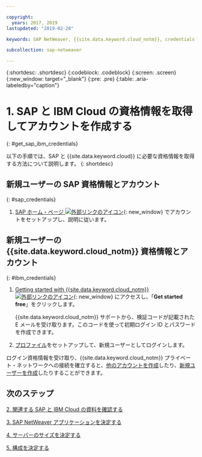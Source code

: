 ```yaml
---

copyright:
  years: 2017, 2019
lastupdated: "2019-02-28"

keywords: SAP NetWeaver, {{site.data.keyword.cloud_notm}}, credentials, SAP Certified

subcollection: sap-netweaver

---
```


{:shortdesc: .shortdesc}
{:codeblock: .codeblock}
{:screen: .screen}
{:new_window: target="_blank"}
{:pre: .pre}
{:table: .aria-labeledby="caption"}


# 1. SAP と IBM Cloud の資格情報を取得してアカウントを作成する
{: #get_sap_ibm_credentials}

以下の手順では、SAP と {{site.data.keyword.cloud}} に必要な資格情報を取得する方法について説明します。
{: shortdesc}

## 新規ユーザーの SAP 資格情報とアカウント
{: #sap_credentials}

1. [SAP ホーム・ページ ![外部リンクのアイコン](../../icons/launch-glyph.svg "外部リンクのアイコン")](https://www.sap.com/){: new_window} でアカウントをセットアップし、説明に従います。

## 新規ユーザーの {{site.data.keyword.cloud_notm}} 資格情報とアカウント
{: #ibm_credentials}

1. [Getting started with {{site.data.keyword.cloud_notm}} ![外部リンクのアイコン](../../icons/launch-glyph.svg "外部リンクのアイコン")](https://www.ibm.com/cloud/get-started){: new_window} にアクセスし、「**Get started free**」をクリックします。

   {{site.data.keyword.cloud_notm}} サポートから、検証コードが記載された E メールを受け取ります。このコードを使って初期ログイン ID とパスワードを作成できます。

2. [プロファイル](/docs/account?topic=account-usersettings#profile-photo)をセットアップして、新規ユーザーとしてログインします。

ログイン資格情報を受け取り、{{site.data.keyword.cloud_notm}} プライベート・ネットワークへの接続を確立すると、[他のアカウントを作成](/docs/customer-portal?topic=customer-portal-getting-started#getting-started)したり、[新規ユーザーを作成](/docs/customer-portal?topic=customer-portal-getting-started#users-permissions)したりすることができます。

## 次のステップ

  [2. 関連する SAP と IBM Cloud の資料を確認する](/docs/infrastructure/sap-netweaver?topic=sap-netweaver-review_doc#review_doc)

  [3. SAP NetWeaver アプリケーションを決定する](/docs/infrastructure/sap-netweaver?topic=sap-netweaver-3-determining-your-sap-netweaver-applications#3-determining-your-sap-netweaver-applications)

  [4. サーバーのサイズを決定する](/docs/infrastructure/sap-netweaver?topic=sap-netweaver-size_the_server#size_the_server)

  [5. 構成を決定する](/docs/infrastructure/sap-netweaver?topic=sap-netweaver-determine_configuration#determine_configuration)

